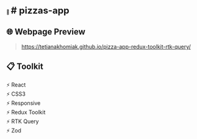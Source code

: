 <p><span style="font-size: 12px;">📌</span> <strong style="font-size: 24px;"># pizzas-app</strong></p>


## 🌐 Webpage Preview 
> https://tetianakhomiak.github.io/pizza-app-redux-toolkit-rtk-query/

 ## 📋 Toolkit                                                                                                                                                       
 ⚡️ React                                                                                                                                                                                                                                                                                                                                
 ⚡️ CSS3                   
 ⚡️ Responsive                                                                                                                                                          
 ⚡️ Redux Toolkit                                                                                                                                                        
 ⚡️ RTK Query                                                                                                                                                        
 ⚡️ Zod
